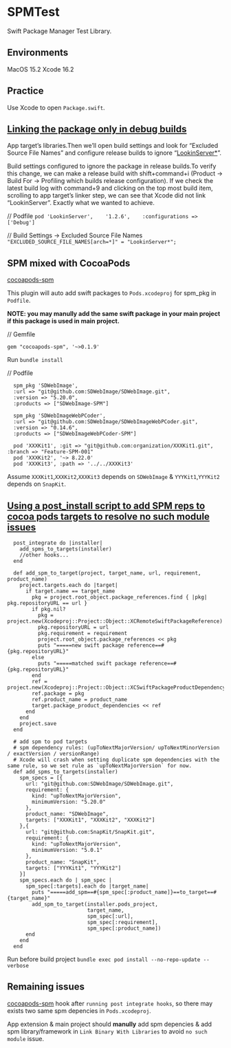 # SPMTest
Swift Package Manager Test Library.

## Environments
MacOS 15.2
Xcode 16.2

## Practice
Use Xcode to open `Package.swift`.

## [Linking the package only in debug builds](https://augmentedcode.io/2022/05/02/linking-a-swift-package-only-in-debug-builds/)
App target’s libraries.Then we’ll open build settings and look for “Excluded Source File Names” and configure release builds to ignore “[LookinServer*](https://github.com/QMUI/LookinServer)”.

Build settings configured to ignore the package in release builds.To verify this change, we can make a release build with shift+command+i (Product -> Build For -> Profiling which builds release configuration). If we check the latest build log with command+9 and clicking on the top most build item, scrolling to app target’s linker step, we can see that Xcode did not link “LookinServer”. Exactly what we wanted to achieve.

// Podfile
`pod 'LookinServer',    '1.2.6',    :configurations => ['Debug']`

// Build Settings -> Excluded Source File Names 
`"EXCLUDED_SOURCE_FILE_NAMES[arch=*]" = "LookinServer*";`

## SPM mixed with CocoaPods

[cocoapods-spm](https://github.com/trinhngocthuyen/cocoapods-spm)

This plugin will auto add swift packages to `Pods.xcodeproj` for spm_pkg in `Podfile`.

**NOTE: you may manully add the same swift package in your main project if this package is used in main project.**
 
// Gemfile

`gem "cocoapods-spm", '~>0.1.9'`

Run `bundle install`

// Podfile
```
  spm_pkg 'SDWebImage',
  :url => "git@github.com:SDWebImage/SDWebImage.git",
  :version => "5.20.0",
  :products => ["SDWebImage-SPM"]
  
  spm_pkg 'SDWebImageWebPCoder',
  :url => "git@github.com:SDWebImage/SDWebImageWebPCoder.git",
  :version => "0.14.6",
  :products => ["SDWebImageWebPCoder-SPM"]
  
  pod 'XXXKit1', :git => "git@github.com:organization/XXXKit1.git", :branch => "Feature-SPM-001"
  pod 'XXXKit2', '~> 8.22.0'
  pod 'XXXKit3', :path => '../../XXXKit3'
```

Assume `XXXKit1`,`XXXKit2`,`XXXKit3` depends on `SDWebImage` & `YYYKit1`,`YYYKit2` depends on `SnapKit`.

## [Using a post_install script to add SPM reps to cocoa pods targets to resolve no such module issues](https://github.com/CocoaPods/CocoaPods/issues/10049#issuecomment-819480131)
```
  post_integrate do |installer|
    add_spms_to_targets(installer)
    //other hooks...
  end

  def add_spm_to_target(project, target_name, url, requirement, product_name)
    project.targets.each do |target|
      if target.name == target_name
        pkg = project.root_object.package_references.find { |pkg| pkg.repositoryURL == url }
        if pkg.nil?
          pkg = project.new(Xcodeproj::Project::Object::XCRemoteSwiftPackageReference)
          pkg.repositoryURL = url
          pkg.requirement = requirement
          project.root_object.package_references << pkg
          puts "=====new swift package reference==#{pkg.repositoryURL}"
        else
          puts "=====matched swift package reference==#{pkg.repositoryURL}"
        end
        ref = project.new(Xcodeproj::Project::Object::XCSwiftPackageProductDependency)
        ref.package = pkg
        ref.product_name = product_name
        target.package_product_dependencies << ref
      end
    end
    project.save
  end
  
  # add spm to pod targets
  # spm dependency rules: (upToNextMajorVersion/ upToNextMinorVersion / exactVersion / versionRange)
  # Xcode will crash when setting duplicate spm dependencies with the same rule, so we set rule as `upToNextMajorVersion` for now.
  def add_spms_to_targets(installer)
    spm_specs = [{
      url: "git@github.com:SDWebImage/SDWebImage.git",
      requirement: {
        kind: "upToNextMajorVersion",
        minimumVersion: "5.20.0"
      },
      product_name: "SDWebImage",
      targets: ["XXXKit1", "XXXKit2", "XXXKit2"]
    },{
      url: "git@github.com:SnapKit/SnapKit.git",
      requirement: {
        kind: "upToNextMajorVersion",
        minimumVersion: "5.0.1"
      },
      product_name: "SnapKit",
      targets: ["YYYKit1", "YYYKit2"]
    }]
    spm_specs.each do | spm_spec |
      spm_spec[:targets].each do |target_name|
        puts "=====add_spm==#{spm_spec[:product_name]}==to_target==#{target_name}"
        add_spm_to_target(installer.pods_project,
                          target_name,
                          spm_spec[:url],
                          spm_spec[:requirement],
                          spm_spec[:product_name])
      end
    end
  end

```

Run before build project
`bundle exec pod install --no-repo-update --verbose`

## Remaining issues

[cocoapods-spm](https://github.com/trinhngocthuyen/cocoapods-spm) hook after `running post integrate hooks`, so there may exists two same spm depencies in `Pods.xcodeproj`.

App extension & main project should **manully** add spm depencies & add spm library/framework in `Link Binary With Libraries` to avoid `no such module` issue.
